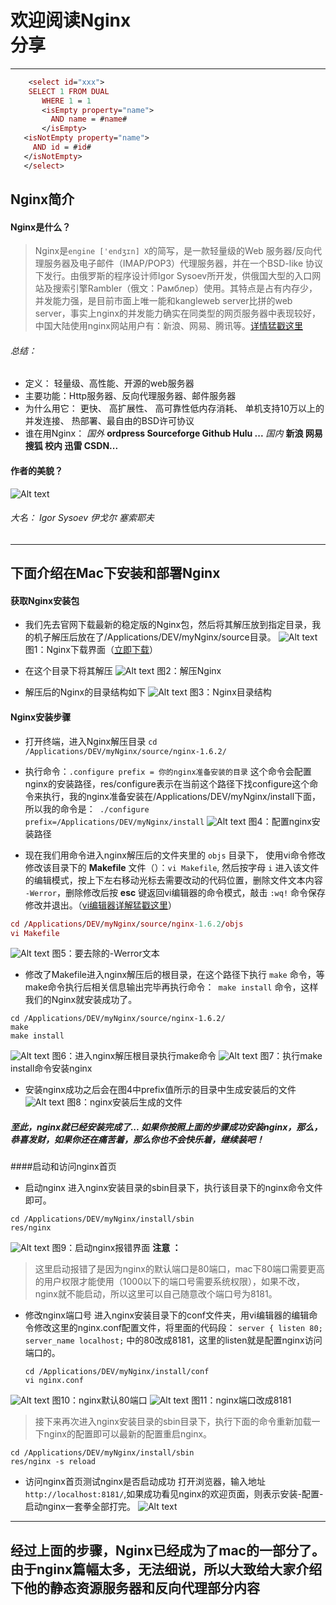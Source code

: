 # 欢迎阅读Nginx<br />分享
----

```mac
	<select id="xxx">
	SELECT 1 FROM DUAL
	   WHERE 1 = 1
	   <isEmpty property="name">
	     AND name = #name#
	   </isEmpty>
   <isNotEmpty property="name">
     AND id = #id#
   </isNotEmpty>
   </select>
```

## Nginx简介

#### Nginx是什么？

> Nginx是`engine	['endʒɪn] X`的简写，是一款轻量级的Web 服务器/反向代理服务器及电子邮件（IMAP/POP3）代理服务器，并在一个BSD-like 协议下发行。由俄罗斯的程序设计师Igor Sysoev所开发，供俄国大型的入口网站及搜索引擎Rambler（俄文：Рамблер）使用。其特点是占有内存少，并发能力强，是目前市面上唯一能和kangleweb server比拼的web server，事实上nginx的并发能力确实在同类型的网页服务器中表现较好，中国大陆使用nginx网站用户有：新浪、网易、腾讯等。[详情猛戳这里](http://baike.baidu.com/view/926025.htm?fr=aladdin)

###### 总结：
- 定义： 轻量级、高性能、开源的web服务器 
- 主要功能：Http服务器、反向代理服务器、邮件服务器
- 为什么用它：
更快、 高扩展性、 高可靠性低内存消耗、
单机支持10万以上的并发连接、
热部署、最自由的BSD许可协议
- 谁在用Nginx：
  *国外* **ordpress Sourceforge Github Hulu ...**
  *国内* **新浪 网易 搜狐 校内 迅雷 CSDN...**

#### 作者的美貌？
![Alt text](res/Igor-Sysoev.jpg)
###### 大名： Igor Sysoev 伊戈尔 塞索耶夫

----

## 下面介绍在Mac下安装和部署Nginx

#### 获取Nginx安装包
- 我们先去官网下载最新的稳定版的Nginx包，然后将其解压放到指定目录，我的机子解压后放在了/Applications/DEV/myNginx/source目录。
![Alt text](.res//nginx-down.png)
图1：Nginx下载界面（[立即下载](http://nginx.org/download/nginx-1.6.2.tar.gz)）

- 在这个目录下将其解压
![Alt text](res/tar-nginx.png)
图2：解压Nginx

- 解压后的Nginx的目录结构如下
![Alt text](res/nginx-dir.png)
图3：Nginx目录结构

#### Nginx安装步骤
- 打开终端，进入Nginx解压目录
`cd /Applications/DEV/myNginx/source/nginx-1.6.2/`

- 执行命令：`.configure prefix = 你的nginx准备安装的目录`
这个命令会配置nginx的安装路径，res/configure表示在当前这个路径下找configure这个命令来执行，我的nginx准备安装在/Applications/DEV/myNginx/install下面，所以我的命令是：` ./configure prefix=/Applications/DEV/myNginx/install`
![Alt text](res/config-nginx.png)
图4：配置nginx安装路径

- 现在我们用命令进入nginx解压后的文件夹里的 `objs` 目录下，
 使用vi命令修改修改该目录下的 **Makefile** 文件（）：`vi Makefile`, 然后按字母 `i` 进入该文件的编辑模式，按上下左右移动光标去需要改动的代码位置，删除文件文本内容 `-Werror`，删除修改后按 **esc** 键返回vi编辑器的命令模式，敲击 `:wq!` 命令保存修改并退出。（[vi编辑器详解猛戳这里](http://baike.baidu.com/view/908054.htm?fr=aladdin)）
 ```mac
 cd /Applications/DEV/myNginx/source/nginx-1.6.2/objs
 vi Makefile 
 ```
![Alt text](res/werror.png)
图5：要去除的-Werror文本

- 修改了Makefile进入nginx解压后的根目录，在这个路径下执行 `make` 命令，等make命令执行后相关信息输出完毕再执行命令：` make install` 命令，这样我们的Nginx就安装成功了。
 ```
cd /Applications/DEV/myNginx/source/nginx-1.6.2/
make
make install
```
![Alt text](res/make.png)
图6：进入nginx解压根目录执行make命令
![Alt text](res/make-install.png)
图7：执行make install命令安装nginx

- 安装nginx成功之后会在图4中prefix值所示的目录中生成安装后的文件
![Alt text](res/install-success.png)
图8：nginx安装后生成的文件

##### 至此，nginx就已经安装完成了... 如果你按照上面的步骤成功安装nginx，那么，恭喜发财，如果你还在痛苦着，那么你也不会快乐着，继续装吧！

####启动和访问nginx首页
- 启动nginx
 进入nginx安装目录的sbin目录下，执行该目录下的nginx命令文件即可。
 
 ```
cd /Applications/DEV/myNginx/install/sbin
res/nginx
 ```
![Alt text](res/start-error.png)
图9：启动nginx报错界面
**注意 ：** 
> 这里启动报错了是因为nginx的默认端口是80端口，mac下80端口需要更高的用户权限才能使用（1000以下的端口号需要系统权限），如果不改，nginx就不能启动，所以这里可以自己随意改个端口号为8181。

- 修改nginx端口号
进入nginx安装目录下的conf文件夹，用vi编辑器的编辑命令修改这里的nginx.conf配置文件，将里面的代码段： 
   `server { listen 80; server_name localhost;` 
   中的80改成8181，这里的listen就是配置nginx访问端口的。
   ```
  cd /Applications/DEV/myNginx/install/conf 
  vi nginx.conf
   ```
![Alt text](res/port.png)
图10：nginx默认80端口
 ![Alt text](res/8181.png)
图11：nginx端口改成8181
>接下来再次进入nginx安装目录的sbin目录下，执行下面的命令重新加载一下nginx的配置即可以最新的配置重启nginx。
 ```
 cd /Applications/DEV/myNginx/install/sbin
res/nginx -s reload
 ```
 
- 访问nginx首页测试nginx是否启动成功
打开浏览器，输入地址`http://localhost:8181/`,如果成功看见nginx的欢迎页面，则表示安装-配置-启动nginx一套拳全部打完。
 ![Alt text](res/end.png)

----

## 经过上面的步骤，Nginx已经成为了mac的一部分了。由于nginx篇幅太多，无法细说，所以大致给大家介绍下他的静态资源服务器和反向代理部分内容
